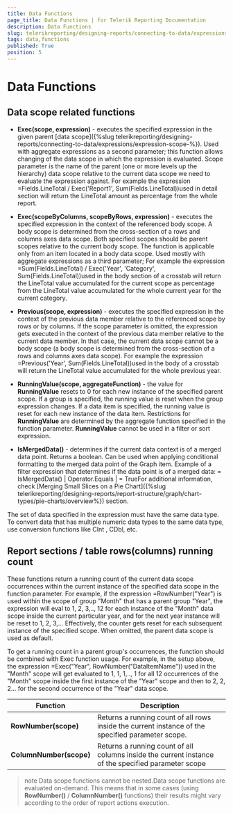 ```yaml
---
title: Data Functions
page_title: Data Functions | for Telerik Reporting Documentation
description: Data Functions
slug: telerikreporting/designing-reports/connecting-to-data/expressions/expressions-reference/functions/data-functions
tags: data,functions
published: True
position: 5
---
```


# Data Functions



## Data scope related functions

* __Exec(scope, expression)__              - executes the specified expression in the given
              parent [data scope]({%slug telerikreporting/designing-reports/connecting-to-data/expressions/expression-scope-%}).
              Used with aggregate expressions as a second parameter;
              this function allows changing of the data scope in which the
              expression is evaluated. Scope parameter is the name of the
              parent (one or more levels up the hierarchy) data scope relative to the current data scope 
              we need to evaluate the expression against.
              For example the expression
            =Fields.LineTotal / Exec('Report1', Sum(Fields.LineTotal))used in detail section will return the LineTotal amount
              as percentage from the whole report.
            

* __Exec(scopeByColumns, scopeByRows, expression)__              - executes the specified expression in the context of the referenced body scope.
              A body scope is determined from the cross-section of a rows and columns axes data scope.
              Both specified scopes should be parent scopes relative to the current body scope.
              The function is applicable only from an item located in a body data scope.
              Used mostly with aggregate expressions as a third parameter;
              For example the expression
            =Sum(Fields.LineTotal) / Exec('Year', 'Category', Sum(Fields.LineTotal))used in the body section of a crosstab will return the LineTotal value accumulated for the current scope
              as percentage from the LineTotal value accumulated for the whole current year for the current category.
            

* __Previous(scope, expression)__              - executes the specified expression in the context of the previous data member 
              relative to the referenced scope by rows or by columns.
              If the scope parameter is omitted, the expression gets executed in the context 
              of the previous data member relative to the current data member. In that case, 
              the current data scope cannot be a body scope 
              (a body scope is determined from the cross-section of a rows and columns axes data scope).
              For example the expression
            =Previous('Year', Sum(Fields.LineTotal))used in the body of a crosstab will return the LineTotal value accumulated for the whole previous year.
            

* __RunningValue(scope, aggregateFunction)__              - the value for __RunningValue__ resets to 0 for each new
              instance of the specified parent scope. If a group is specified,
              the running value is reset when the group expression
              changes. If a data item is specified, the running value
              is reset for each new instance of the data item.
            Restrictions for __RunningValue__ are determined by the
              aggregate function specified in the function parameter.
              __RunningValue__ cannot be used in a filter or sort expression.
            

* __IsMergedData()__              - determines if the current data context is of a merged data point. Returns a boolean. Can be used when applying conditional formatting to the
              merged data point of the Graph item. Example of a filter expression that determines if the data point is of a merged data:
            = IsMergedData() | Operator.Equals | = TrueFor additional information, check [Merging Small Slices on a Pie Chart]({%slug telerikreporting/designing-reports/report-structure/graph/chart-types/pie-charts/overview%})            section.
          

The set of data specified in the expression must have the
          same data type. To convert data that has multiple numeric data
          types to the same data type, use conversion functions like CInt
          , CDbl, etc.
        

## Report sections / table rows(columns) running count

These functions return a running count of the current data scope occurrences 
          within the current instance of the specified data scope in the function parameter.
          For example, if the expression =RowNumber("Year") is used
          within the scope of group "Month" that has a parent group "Year",
          the expression will eval to 1, 2, 3,.., 12 for each instance of the
          "Month" data scope inside the current particular year,
          and for the next year instance will be reset to 1, 2, 3,...
          Effectively, the counter gets reset for each subsequent instance of the specified scope.
          When omitted, the parent data scope is used as default.
        

To get a running count in a parent group's occurrences,
        the function should be combined with Exec function usage.
        For example, in the setup above, the expression =Exec("Year", RowNumber("DataItemName"))
        used in the "Month" scope will get evaluated to 1, 1, 1,.., 1 for all 12 occurrences
        of the "Month" scope inside the first instance of the "Year" scope and then to 2, 2, 2...
        for the second occurrence of the "Year" data scope.
        


| Function | Description |
| ------ | ------ |
| __RowNumber(scope)__ |Returns a running count of all rows inside the current instance of the specified parameter scope.|
| __ColumnNumber(scope)__ |Returns a running count of all columns inside the current instance of the specified parameter scope|




>note Data scope functions cannot be nested.Data scope functions are evaluated on-demand. This means that in some cases            (using  __RowNumber()__  /  __ColumnNumber()__  functions) their results            might vary according to the order of report actions execution.          

